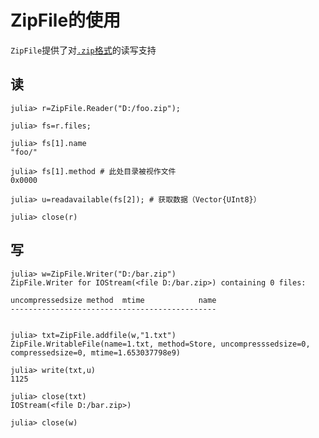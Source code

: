 # ZipFile的使用
`ZipFile`提供了对[`.zip`格式](https://pkware.cachefly.net/webdocs/casestudies/APPNOTE.TXT)的读写支持

## 读
```julia-repl
julia> r=ZipFile.Reader("D:/foo.zip");

julia> fs=r.files;

julia> fs[1].name
"foo/"

julia> fs[1].method # 此处目录被视作文件
0x0000

julia> u=readavailable(fs[2]); # 获取数据（Vector{UInt8}）

julia> close(r)
```

## 写
```julia-repl
julia> w=ZipFile.Writer("D:/bar.zip")
ZipFile.Writer for IOStream(<file D:/bar.zip>) containing 0 files:

uncompressedsize method  mtime            name
----------------------------------------------


julia> txt=ZipFile.addfile(w,"1.txt")
ZipFile.WritableFile(name=1.txt, method=Store, uncompresssedsize=0, compressedsize=0, mtime=1.653037798e9)

julia> write(txt,u)
1125

julia> close(txt)
IOStream(<file D:/bar.zip>)

julia> close(w)
```
